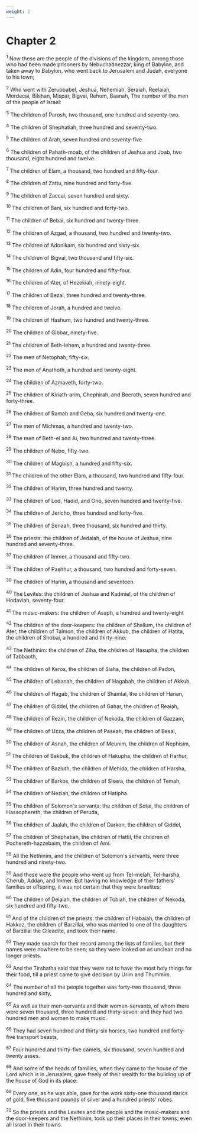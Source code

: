 ```yaml
---
weight: 2
---
```


# Chapter 2

<sup>1</sup> Now these are the people of the divisions of the kingdom, among those who had been made prisoners by Nebuchadnezzar, king of Babylon, and taken away to Babylon, who went back to Jerusalem and Judah, everyone to his town; 

<sup>2</sup> Who went with Zerubbabel, Jeshua, Nehemiah, Seraiah, Reelaiah, Mordecai, Bilshan, Mispar, Bigvai, Rehum, Baanah, The number of the men of the people of Israel: 

<sup>3</sup> The children of Parosh, two thousand, one hundred and seventy-two. 

<sup>4</sup> The children of Shephatiah, three hundred and seventy-two. 

<sup>5</sup> The children of Arah, seven hundred and seventy-five. 

<sup>6</sup> The children of Pahath-moab, of the children of Jeshua and Joab, two thousand, eight hundred and twelve. 

<sup>7</sup> The children of Elam, a thousand, two hundred and fifty-four. 

<sup>8</sup> The children of Zattu, nine hundred and forty-five. 

<sup>9</sup> The children of Zaccai, seven hundred and sixty. 

<sup>10</sup> The children of Bani, six hundred and forty-two. 

<sup>11</sup> The children of Bebai, six hundred and twenty-three. 

<sup>12</sup> The children of Azgad, a thousand, two hundred and twenty-two. 

<sup>13</sup> The children of Adonikam, six hundred and sixty-six. 

<sup>14</sup> The children of Bigvai, two thousand and fifty-six. 

<sup>15</sup> The children of Adin, four hundred and fifty-four. 

<sup>16</sup> The children of Ater, of Hezekiah, ninety-eight. 

<sup>17</sup> The children of Bezai, three hundred and twenty-three. 

<sup>18</sup> The children of Jorah, a hundred and twelve. 

<sup>19</sup> The children of Hashum, two hundred and twenty-three. 

<sup>20</sup> The children of Gibbar, ninety-five. 

<sup>21</sup> The children of Beth-lehem, a hundred and twenty-three. 

<sup>22</sup> The men of Netophah, fifty-six. 

<sup>23</sup> The men of Anathoth, a hundred and twenty-eight. 

<sup>24</sup> The children of Azmaveth, forty-two. 

<sup>25</sup> The children of Kiriath-arim, Chephirah, and Beeroth, seven hundred and forty-three. 

<sup>26</sup> The children of Ramah and Geba, six hundred and twenty-one. 

<sup>27</sup> The men of Michmas, a hundred and twenty-two. 

<sup>28</sup> The men of Beth-el and Ai, two hundred and twenty-three. 

<sup>29</sup> The children of Nebo, fifty-two. 

<sup>30</sup> The children of Magbish, a hundred and fifty-six. 

<sup>31</sup> The children of the other Elam, a thousand, two hundred and fifty-four. 

<sup>32</sup> The children of Harim, three hundred and twenty. 

<sup>33</sup> The children of Lod, Hadid, and Ono, seven hundred and twenty-five. 

<sup>34</sup> The children of Jericho, three hundred and forty-five. 

<sup>35</sup> The children of Senaah, three thousand, six hundred and thirty. 

<sup>36</sup> The priests: the children of Jedaiah, of the house of Jeshua, nine hundred and seventy-three. 

<sup>37</sup> The children of Immer, a thousand and fifty-two. 

<sup>38</sup> The children of Pashhur, a thousand, two hundred and forty-seven. 

<sup>39</sup> The children of Harim, a thousand and seventeen. 

<sup>40</sup> The Levites: the children of Jeshua and Kadmiel, of the children of Hodaviah, seventy-four. 

<sup>41</sup> The music-makers: the children of Asaph, a hundred and twenty-eight 

<sup>42</sup> The children of the door-keepers: the children of Shallum, the children of Ater, the children of Talmon, the children of Akkub, the children of Hatita, the children of Shobai, a hundred and thirty-nine. 

<sup>43</sup> The Nethinim: the children of Ziha, the children of Hasupha, the children of Tabbaoth, 

<sup>44</sup> The children of Keros, the children of Siaha, the children of Padon, 

<sup>45</sup> The children of Lebanah, the children of Hagabah, the children of Akkub, 

<sup>46</sup> The children of Hagab, the children of Shamlai, the children of Hanan, 

<sup>47</sup> The children of Giddel, the children of Gahar, the children of Reaiah, 

<sup>48</sup> The children of Rezin, the children of Nekoda, the children of Gazzam, 

<sup>49</sup> The children of Uzza, the children of Paseah, the children of Besai, 

<sup>50</sup> The children of Asnah, the children of Meunim, the children of Nephisim, 

<sup>51</sup> The children of Bakbuk, the children of Hakupha, the children of Harhur, 

<sup>52</sup> The children of Bazluth, the children of Mehida, the children of Harsha, 

<sup>53</sup> The children of Barkos, the children of Sisera, the children of Temah, 

<sup>54</sup> The children of Neziah, the children of Hatipha. 

<sup>55</sup> The children of Solomon's servants: the children of Sotai, the children of Hassophereth, the children of Peruda, 

<sup>56</sup> The children of Jaalah, the children of Darkon, the children of Giddel, 

<sup>57</sup> The children of Shephatiah, the children of Hattil, the children of Pochereth-hazzebaim, the children of Ami. 

<sup>58</sup> All the Nethinim, and the children of Solomon's servants, were three hundred and ninety-two. 

<sup>59</sup> And these were the people who went up from Tel-melah, Tel-harsha, Cherub, Addan, and Immer. But having no knowledge of their fathers' families or offspring, it was not certain that they were Israelites; 

<sup>60</sup> The children of Delaiah, the children of Tobiah, the children of Nekoda, six hundred and fifty-two. 

<sup>61</sup> And of the children of the priests: the children of Habaiah, the children of Hakkoz, the children of Barzillai, who was married to one of the daughters of Barzillai the Gileadite, and took their name. 

<sup>62</sup> They made search for their record among the lists of families, but their names were nowhere to be seen; so they were looked on as unclean and no longer priests. 

<sup>63</sup> And the Tirshatha said that they were not to have the most holy things for their food, till a priest came to give decision by Urim and Thummim. 

<sup>64</sup> The number of all the people together was forty-two thousand, three hundred and sixty, 

<sup>65</sup> As well as their men-servants and their women-servants, of whom there were seven thousand, three hundred and thirty-seven: and they had two hundred men and women to make music. 

<sup>66</sup> They had seven hundred and thirty-six horses, two hundred and forty-five transport beasts, 

<sup>67</sup> Four hundred and thirty-five camels, six thousand, seven hundred and twenty asses. 

<sup>68</sup> And some of the heads of families, when they came to the house of the Lord which is in Jerusalem, gave freely of their wealth for the building up of the house of God in its place: 

<sup>69</sup> Every one, as he was able, gave for the work sixty-one thousand darics of gold, five thousand pounds of silver and a hundred priests' robes. 

<sup>70</sup> So the priests and the Levites and the people and the music-makers and the door-keepers and the Nethinim, took up their places in their towns; even all Israel in their towns. 


